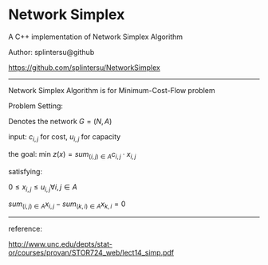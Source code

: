 # Network Simplex
A C++ implementation of Network Simplex Algorithm

Author: splintersu@github

https://github.com/splintersu/NetworkSimplex

------

Network Simplex Algorithm is for Minimum-Cost-Flow problem

Problem Setting:

Denotes the network $G = (N, A)$

input: $c_{i, j}$ for cost, $u_{i, j}$ for capacity

the goal: min $z(x) = sum_{(i, j) \in A} c_{i,j} \cdot x_{i,j}$

satisfying:

$0 \leq x_{i, j} \leq u_{i, j} \forall {i, j} \in A$

$sum_{(i, j) \in A} x_{i, j} - sum_{(k, i) \in A} x_{k, i} = 0$

------

reference:

http://www.unc.edu/depts/stat-or/courses/provan/STOR724_web/lect14_simp.pdf